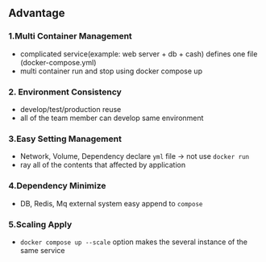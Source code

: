 
## Advantage 

### 1.Multi Container Management 

- complicated service(example: web server + db + cash) defines one file (docker-compose.yml)
- multi container run and stop using docker compose up 

### 2. Environment Consistency 

- develop/test/production reuse 
- all of the team member can develop same environment 

### 3.Easy Setting Management 

- Network, Volume, Dependency declare `yml` file -> not use `docker run`
- ray all of the contents that affected by application 

### 4.Dependency Minimize 

 - DB, Redis, Mq external system easy append to `compose`

### 5.Scaling Apply 

- `docker compose up --scale` option makes the several instance of the same service 

